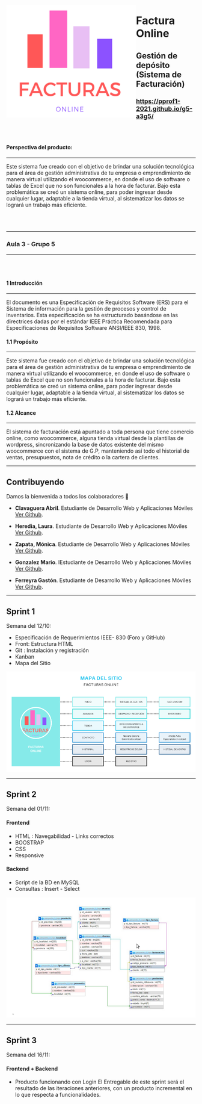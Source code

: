 <a href="url"><img src="https://github.com/PPROF1-2021/g5-a3g5/blob/master/img/logo.png" align="left" height="300"></a>


# Factura Online
## Gestión de depósito (Sistema de Facturación)
### https://pprof1-2021.github.io/g5-a3g5/
<br>
<br>

**Perspectiva del producto:**
####
---
Este sistema fue creado con el objetivo de brindar una solución tecnológica para el área de gestión
administrativa de tu empresa o emprendimiento de manera virtual utilizando el woocommerce, en donde el
uso de software o tablas de Excel que no son funcionales a la hora de facturar. Bajo esta problemática se creó
un sistema online, para poder ingresar desde cualquier lugar, adaptable a la tienda virtual, al sistematizar los
datos se logrará un trabajo más eficiente.

<br>
<br>


---

###         Aula 3 -  Grupo 5
---
<br>
<br>

#### 1     Introducción
---
El documento es una Especificación de Requisitos Software (ERS) para el Sistema de información para la gestión de procesos y control de inventarios. Esta especificación se ha estructurado basándose en las directrices dadas por el estándar IEEE Práctica Recomendada para Especificaciones de Requisitos Software ANSI/IEEE 830, 1998.
<br>

#### 1.1         Propósito
---
Este sistema fue creado con el objetivo de brindar una solución tecnológica para el
área de gestión administrativa de tu empresa o emprendimiento de manera
virtual utilizando el woocommerce, en donde el uso de software o tablas de Excel
que no son funcionales a la hora de facturar.
Bajo esta problemática se creó un sistema online, para poder ingresar desde
cualquier lugar, adaptable a la tienda virtual, al sistematizar los datos se logrará
un trabajo más eficiente.
<br>

#### 1.2         Alcance
--- 
El sistema de facturación está apuntado a toda persona que tiene comercio online, como woocommerce, alguna tienda virtual desde la plantillas de wordpress, sincronizando la base de datos existente del mismo woocommerce con el sistema de G.P, manteniendo así todo el historial de ventas, presupuestos, nota de crédito o la cartera de clientes.



--- 

## Contribuyendo

Damos la bienvenida a todos los colaboradores 💙

- **Clavaguera Abril**. Estudiante de Desarrollo Web y Aplicaciones Móviles [Ver Github](https://github.com/Abrilc90).
- **Heredia, Laura**. Estudiante de Desarrollo Web y Aplicaciones Móviles [Ver Github](https://github.com/Lauraheredia).

- **Zapata, Mónica**. Estudiante de Desarrollo Web y Aplicaciones Móviles [Ver Github](https://github.com/MonicaVZapata).

- **Gonzalez Mario**. IEstudiante de Desarrollo Web y Aplicaciones Móviles [Ver Github](https://github.com/mariogonzalezispc).

- **Ferreyra Gastón**. Estudiante de Desarrollo Web y Aplicaciones Móviles [Ver Github](https://github.com/gastonloco).
--- 

## Sprint 1

Semana del 12/10:

- Especificación de Requerimientos IEEE- 830 (Foro y GitHub)
- Front: Estructura HTML
- Git : Instalación y registración
- Kanban
- Mapa del Sitio




<p align="center">
  <a>
    <img alt="Edit on CodeSandbox" src="https://github.com/PPROF1-2021/g5-a3g5/blob/master/img/mapa.png">
  </a>
</p>

--- 

## Sprint 2

Semana del 01/11:
#### Frontend

- HTML : Navegabilidad - Links correctos 
- BOOSTRAP
- CSS 
- Responsive
#### Backend

- Script de la BD en MySQL
- Consultas : Insert - Select


<p align="center">
  <a>
    <img alt="Edit on CodeSandbox" src="https://github.com/PPROF1-2021/g5-a3g5/blob/master/img/bd.png">
  </a>
</p>

--- 

## Sprint 3

Semana del 16/11:
#### Frontend + Backend

- Producto funcionando con Login 
El Entregable de este sprint será el resultado de las iteraciones anteriores, con un producto incremental en lo que respecta a funcionalidades.  


